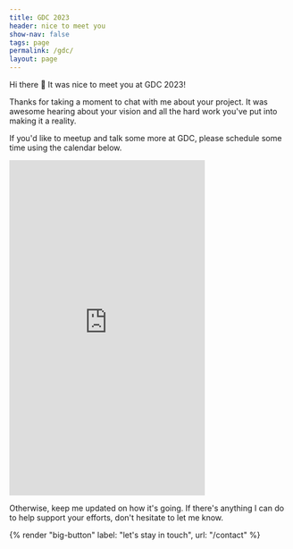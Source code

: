 ```yaml
---
title: GDC 2023
header: nice to meet you
show-nav: false
tags: page
permalink: /gdc/
layout: page
---
```


Hi there 👋 It was nice to meet you at GDC 2023!

Thanks for taking a moment to chat with me about your project. It was awesome hearing about your vision and all the hard work you've put into making it a reality. 

If you'd like to meetup and talk some more at GDC, please schedule some time using the calendar below.

<!-- adapted from: https://benjamin-g.medium.com/a-better-calendly-embed-d8aabaa421e7 -->
<div class="flex justify-center">
  <iframe src="https://calendly.com/gamesrightmeow/gdc?hide_event_type_details=1&background_color=101419&text_color=d1d5db&primary_color=f87171" height="600" width="350" scrolling="no" frameborder="0"></iframe>
</div>

Otherwise, keep me updated on how it's going. If there's anything I can do to help support your efforts, don't hesitate to let me know.

{% render "big-button" label: "let's stay in touch", url: "/contact" %}